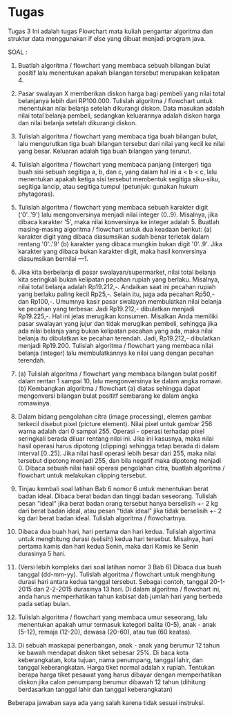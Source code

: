 # Tugas
Tugas 3
Ini adalah tugas Flowchart mata kuliah pengantar algoritma dan struktur data menggunakan if else yang dibuat menjadi program java.

SOAL :
1. Buatlah algoritma / flowchart yang membaca sebuah bilangan bulat positif lalu menentukan apakah bilangan tersebut merupakan kelipatan 4.

2. Pasar swalayan X memberikan diskon harga bagi pembeli yang nilai total belanjanya lebih dari RP100.000. Tulislah algoritma / flowchart untuk menentukan nilai belanja setelah dikurangi diskon. Data masukan adalah nilai total belanja pembeli, sedangkan keluarannya adalah diskon harga dan nilai belanja setelah dikurangi diskon. 

3. Tulislah algoritma / flowchart yang membaca tiga buah bilangan bulat, lalu mengurutkan tiga buah bilangan tersebut dari nilai yang kecil ke nilai yang besar. Keluaran adalah tiga buah bilangan yang terurut.

4. Tulislah algoritma / flowchart yang membaca panjang (interger) tiga buah sisi sebuah segitiga a, b, dan c, yang dalam hal ini a < b < c, lalu menentukan apakah ketiga sisi tersebut membentuk segitiga siku-siku, segitiga lancip, atau segitiga tumpul (petunjuk: gunakan hukum phytagoras).

5. Tulislah algoritma / flowchart yang membaca sebuah karakter digit ('0'..'9') lalu
mengonversinya menjadi nilai integer (0..9). Misalnya, jika dibaca
karakter '5', maka nilai konversinya ke integer adalah 5. Buatlah masing-masing algoritma / flowchart untuk dua keadaan berikut:
(a) karakter digit yang dibaca diasumsikan sudah benar terletak dalam
rentang '0'..'9'
(b) karakter yang dibaca mungkin bukan digit '0'..9'. Jika karakter yang
dibaca bukan karakter digit, maka hasil konversinya diasumsikan bernilai —1.

6. Jika kita berbelanja di pasar swalayan/supermarket, nilai total belanja kita seringkali bukan kelipatan pecahan rupiah yang berlaku. Misalnya,
nilai total belanja adalah Rp19.212,-. Andaikan saat ini pecahan rupiah
yang berlaku paling kecil Rp25,-. Selain itu, juga ada pecahan Rp50,-
dan Rp100,-. Umumnya kasir pasar swalayan membulatkan nilai belanja
ke pecahan yang terbesar. Jadi Rp19.212,- dibulatkan menjadi
Rp19.225,-. Hal ini jelas merugikan konsumen. Misalkan Anda memiliki
pasar swalayan yang jujur dan tidak merugikan pembeli, sehingga jika
ada nilai belanja yang bukan kelipatan pecahan yang ada, maka nilai
belanja itu dibulatkan ke pecahan terendah. Jadi, Rp19.212,- dibulatkan
menjadi Rp19.200. Tulislah algoritma / flowchart yang membaca nilai belanja
(integer) lalu membulatkannya ke nilai uang dengan pecahan terendah.

7. (a) Tulislah algoritma / flowchart yang membaca bilangan bulat positif dalam rentan 1 sampai 10, lalu mengonversinya ke dalam angka romawi.
(b) Kembangkan algoritma / flowchart (a) diatas sehingga dapat mengonversi bilangan bulat posititf sembarang ke dalam angka romawinya.

8. Dalam bidang pengolahan  citra (image processing), elemen gambar terkecil disebut pixel (picture element). Nilai pixel untuk gambar 256 warna adalah dari 0 sampai 255. Operasi - operasi terhadap pixel seringkali berada diluar rentang nilai ini. Jika ini kasusnya, maka nilai hasil operasi harus dipotong (clipping) sehingga tetap berada di dalam interval [0..25]. Jika nilai hasil operasi lebih besar dari 255, maka nilai tersebut dipotong menjadi 255, dan bila negatif maka dipotong menjadi 0. Dibaca sebuah nilai hasil operasi pengolahan citra, buatlah algoritma / flowchart untuk melakukan clipping tersebut.

9. Tinjau kembali soal latihan Bab 6 nomor 6 untuk menentukan berat badan ideal. Dibaca berat badan dan tinggi badan seseorang. Tulislah pesan "ideal" jika berat badan orang tersebut hanya berselisih +- 2 kg dari berat badan ideal, atau pesan "tidak ideal" jika tidak berselisih +- 2 kg dari berat badan ideal. Tulislah algoritma / flowchartnya.

10. Dibaca dua buah hari, hari pertama dan hari kedua. Tulislah algortima untuk menghitung durasi (selisih) kedua hari tersebut. Misalnya, hari pertama kamis dan hari kedua Senin, maka dari Kamis ke Senin durasinya 5 hari.

11. (Versi lebih kompleks dari soal latihan nomor 3 Bab 6) Dibaca dua buah tanggal (dd-mm-yy). Tulislah algoritma / flowchart untuk menghitung durasi hari antara kedua tanggal tersebut. Sebagai contoh, tanggal 20-1-2015 dan 2-2-2015 durasinya 13 hari. Di dalam  algoritma / flowchart ini, anda harus memperhatikan tahun kabisat dab jumlah hari yang berbeda pada setiap bulan.

12. Tulislah algoritma / flowchart yang membaca umur seseorang, lalu menentukan apakah umur termasuk kategori balita (0-5), anak - anak (5-12), remaja (12-20), dewasa (20-60), atau tua (60 keatas).

13. Di sebuah maskapai penerbangan, anak - anak yang berumur 12 tahun ke bawah mendapat diskon tiket sebesar 25%. Di baca kota keberangkatan, kota tujuan, nama penumpang, tanggal lahir, dan tanggal keberangkatan. Harga tiket normal adalah x rupiah. Tentukan berapa harga tiket pesawat yang harus dibayar dengan memperhatikan diskon jika calon penumpang berumur dibawah 12 tahun (dihitung berdasarkan tanggal lahir dan tanggal keberangkatan)

Beberapa jawaban saya ada yang salah karena tidak sesuai instruksi.

